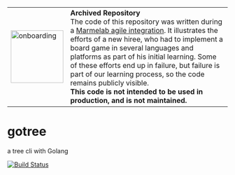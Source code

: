 <table>
        <tr>
            <td><img width="120" src="https://cdnjs.cloudflare.com/ajax/libs/octicons/8.5.0/svg/rocket.svg" alt="onboarding" /></td>
            <td><strong>Archived Repository</strong><br />
            The code of this repository was written during a <a href="https://marmelab.com/blog/2018/09/05/agile-integration.html">Marmelab agile integration</a>. It illustrates the efforts of a new hiree, who had to implement a board game in several languages and platforms as part of his initial learning. Some of these efforts end up in failure, but failure is part of our learning process, so the code remains publicly visible.<br />
	    <strong>This code is not intended to be used in production, and is not maintained.</strong>
	    </td>
        </tr>
</table>


gotree
=========

a tree cli with Golang

[![Build Status](https://travis-ci.org/marmelab/gotree.svg?branch=travis)](https://travis-ci.org/marmelab/gotree)

